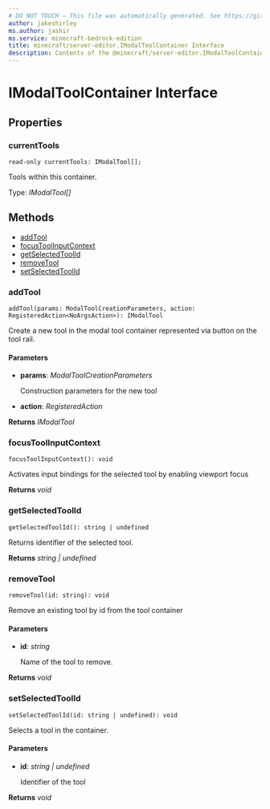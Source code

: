```yaml
---
# DO NOT TOUCH — This file was automatically generated. See https://github.com/mojang/minecraftapidocsgenerator to modify descriptions, examples, etc.
author: jakeshirley
ms.author: jashir
ms.service: minecraft-bedrock-edition
title: minecraft/server-editor.IModalToolContainer Interface
description: Contents of the @minecraft/server-editor.IModalToolContainer class.
---
```

# IModalToolContainer Interface

## Properties

### **currentTools**
`read-only currentTools: IModalTool[];`

Tools within this container.

Type: *IModalTool[]*

## Methods
- [addTool](#addtool)
- [focusToolInputContext](#focustoolinputcontext)
- [getSelectedToolId](#getselectedtoolid)
- [removeTool](#removetool)
- [setSelectedToolId](#setselectedtoolid)

### **addTool**
`
addTool(params: ModalToolCreationParameters, action: RegisteredAction<NoArgsAction>): IModalTool
`

Create a new tool in the modal tool container represented via button on the tool rail.

#### **Parameters**
- **params**: *ModalToolCreationParameters*
  
  Construction parameters for the new tool
- **action**: *RegisteredAction<NoArgsAction>*

**Returns** *IModalTool*

### **focusToolInputContext**
`
focusToolInputContext(): void
`

Activates input bindings for the selected tool by enabling viewport focus

**Returns** *void*

### **getSelectedToolId**
`
getSelectedToolId(): string | undefined
`

Returns identifier of the selected tool.

**Returns** *string | undefined*

### **removeTool**
`
removeTool(id: string): void
`

Remove an existing tool by id from the tool container

#### **Parameters**
- **id**: *string*
  
  Name of the tool to remove.

**Returns** *void*

### **setSelectedToolId**
`
setSelectedToolId(id: string | undefined): void
`

Selects a tool in the container.

#### **Parameters**
- **id**: *string | undefined*
  
  Identifier of the tool

**Returns** *void*
